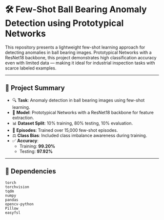 # 🛠️ Few-Shot Ball Bearing Anomaly Detection using Prototypical Networks

This repository presents a lightweight few-shot learning approach for detecting anomalies in ball bearing images.  Prototypical Networks with a ResNet18 backbone, this project demonstrates high classification accuracy even with limited data — making it ideal for industrial inspection tasks with scarce labeled examples.

---

## 📂 Project Summary

- 🔍 **Task**: Anomaly detection in ball bearing images using few-shot learning.
- 🧠 **Model**: Prototypical Networks with a ResNet18 backbone for feature extraction.
- 📊 **Dataset Split**: 10% training, 80% testing, 10% evaluation.
- 🔄 **Episodes**: Trained over 15,000 few-shot episodes.
- ⚖️ **Class Bias**: Included class imbalance awareness during training.
- ✅ **Accuracy**:
  - Training: **99.20%**
  - Testing: **97.92%**

---

## 🧰 Dependencies

```text
torch
torchvision
tqdm
numpy
pandas
opencv-python
Pillow
easyfsl
```
